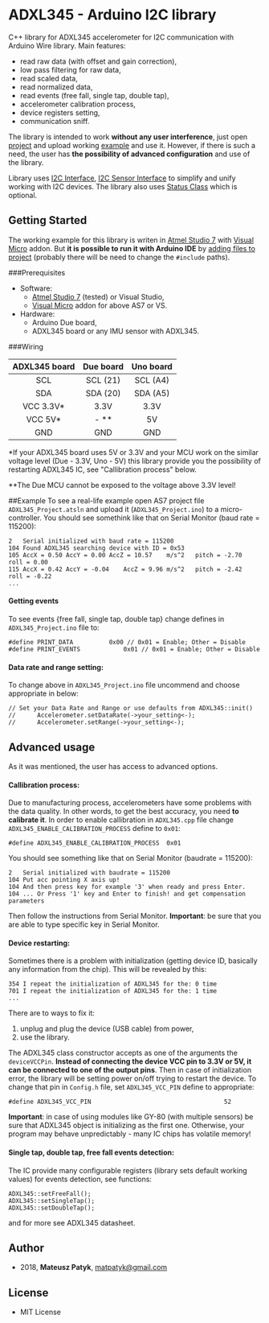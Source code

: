 
# ADXL345 - Arduino I2C library
C++ library for ADXL345 accelerometer for I2C communication with Arduino Wire library.  Main features:
- read raw data (with offset and gain correction),
- low pass filtering for raw data,
- read scaled data,
- read normalized data,
- read events (free fall, single tap, double tap),
- accelerometer calibration process,
- device registers setting,
- communication sniff.

The library is intended to work **without any user interference**, just open [project](https://github.com/MatthewPatyk/ADXL345-Arduino-I2C-library/blob/master/ADXL345_Project.atsln) and upload working [example](https://github.com/MatthewPatyk/ADXL345-Arduino-I2C-library/blob/master/ADXL345_Project/ADXL345_Project.ino) and use it. However, if there is such a need, the user has **the possibility of advanced configuration** and use of the library.

Library uses [I2C Interface](https://github.com/MatthewPatyk/I2C-Interface-for-Arduino-Wire-Library), [I2C Sensor Interface](https://github.com/MatthewPatyk/I2C-Sensor-Interface) to simplify and unify working with I2C devices. The library also uses [Status Class](https://github.com/MatthewPatyk/Status-Class) which is optional.
 
## Getting Started
The working example for this library is writen in [Atmel Studio 7](http://www.microchip.com/mplab/avr-support/atmel-studio-7) with [Visual Micro](https://www.visualmicro.com/) addon. But **it is possible to run it with Arduino IDE** by [adding files to project](https://www.arduino.cc/en/Guide/Environment#toc8) (probably there will be need to change the `#include` paths).

###Prerequisites
- Software: 
	- [Atmel Studio 7](http://www.microchip.com/mplab/avr-support/atmel-studio-7) (tested) or Visual Studio,
	- [Visual Micro](https://www.visualmicro.com/) addon for above AS7 or VS.
- Hardware: 
	- Arduino Due board,
	- ADXL345 board or any IMU sensor with ADXL345.

###Wiring

|ADXL345 board|Due board|Uno board|
| :------------: | :------------: | :------------: |
|SCL|SCL (21)|SCL (A4)|
|SDA|SDA (20)|SDA (A5)|
|VCC 3.3V*|3.3V|3.3V|
|VCC 5V*|- **|5V|
|GND|GND|GND|
 
 *If your ADXL345 board uses 5V or 3.3V  and your MCU work on the similar voltage level (Due - 3.3V, Uno - 5V) this library provide you the possibility of  restarting ADXL345 IC, see "Callibration process" below.
 
 **The Due MCU cannot be exposed to the voltage above 3.3V level!
 
##Example 
To see a real-life example open AS7 project file `ADXL345_Project.atsln` and upload it (`ADXL345_Project.ino`) to a micro-controller. You should see somethink like that on Serial Monitor (baud rate = 115200):
```
2	Serial initialized with baud rate = 115200
104	Found ADXL345 searching device with ID = 0x53
105	AccX = 0.50	AccY = 0.00	AccZ = 10.57	m/s^2	pitch = -2.70	roll = 0.00
115	AccX = 0.42	AccY = -0.04	AccZ = 9.96	m/s^2	pitch = -2.42	roll = -0.22
...
```
#### Getting events
 To see events {free fall, single tap, double tap} change defines in `ADXL345_Project.ino` file to:
 ```
#define PRINT_DATA			0x00 // 0x01 = Enable; Other = Disable
#define PRINT_EVENTS			0x01 // 0x01 = Enable; Other = Disable
```

#### Data rate and range setting:
To change above in `ADXL345_Project.ino` file uncommend and choose appropriate in below:

```
// Set your Data Rate and Range or use defaults from ADXL345::init()
//		Accelerometer.setDataRate(->your_setting<-);
//		Accelerometer.setRange(->your_setting<-);
```

## Advanced usage
As it was mentioned, the user has access to advanced options.

#### Callibration process:
Due to manufacturing process, accelerometers have some problems with the data quality. In other words, to get the best accuracy, you need **to calibrate it**.
In order to enable callibration in `ADXL345.cpp` file change `ADXL345_ENABLE_CALIBRATION_PROCESS` define to `0x01`:
```
#define ADXL345_ENABLE_CALIBRATION_PROCESS	0x01
```
You should see something like that on Serial Monitor (baudrate = 115200):
```
2	Serial initialized with baudrate = 115200
104	Put acc pointing X axis up!
104	And then press key for example '3' when ready and press Enter.
104	... Or Press '1' key and Enter to finish! and get compensation parameters
```
Then follow the instructions from Serial Monitor.
**Important**: be sure that you are able to type specific key in Serial Monitor.

#### Device restarting:
Sometimes there is a problem with initialization (getting device ID, basically any information from the chip). This will be revealed by this:
```
354	I repeat the initialization of ADXL345 for the: 0 time
701	I repeat the initialization of ADXL345 for the: 1 time
...
```
There are to ways to fix it:
1. unplug and plug the device (USB cable) from power,
2. use the library.

The ADXL345 class constructor accepts as one of the arguments the `deviceVCCPin`. **Instead of connecting the device VCC pin to 3.3V or 5V, it can be connected to one of the output pins**. Then in case of initialization error, the library will be setting power on/off trying to restart the device. To change that pin in `Config.h` file, set `ADXL345_VCC_PIN` define to appropriate:
```
#define ADXL345_VCC_PIN										52
```

**Important**: in case of using modules like GY-80 (with multiple sensors) be sure that ADXL345 object is initializing as the first one. Otherwise, your program may behave unpredictably - many IC chips has volatile memory!

#### Single tap, double tap, free fall events detection:
The IC provide many configurable registers (library sets default working values) for events detection, see functions:
```
ADXL345::setFreeFall();
ADXL345::setSingleTap();
ADXL345::setDoubleTap();
```
and for more see ADXL345 datasheet.

## Author 
* 2018, **Mateusz Patyk**, <matpatyk@gmail.com> 
 
## License 
- MIT License
